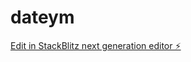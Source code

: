 # dateym

[Edit in StackBlitz next generation editor ⚡️](https://stackblitz.com/~/github.com/devpowerpro/dateym)